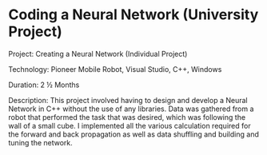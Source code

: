 # Coding a Neural Network (University Project)
Project: Creating a Neural Network (Individual Project)

Technology: Pioneer Mobile Robot, Visual Studio, C++, Windows

Duration: 2 ½ Months

Description: This project involved having to design and develop a Neural Network in C++ without the use of any libraries. Data was gathered from a robot that performed the task that was desired, which was following the wall of a small cube. I implemented all the various calculation required for the forward and back propagation as well as data shuffling and building and tuning the network.
